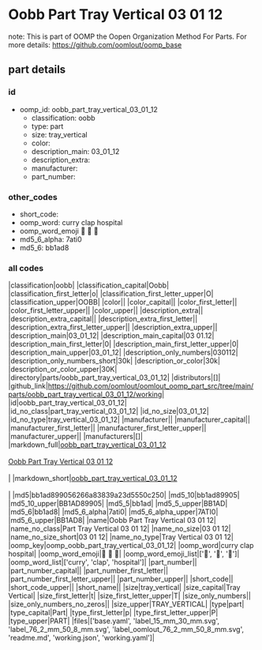# Oobb Part Tray Vertical 03 01 12  

note: This is part of OOMP the Oopen Organization Method For Parts. For more details: https://github.com/oomlout/oomp_base

##  part details





### id
* oomp_id: oobb_part_tray_vertical_03_01_12
  * classification: oobb
  * type: part
  * size: tray_vertical
  * color: 
  * description_main: 03_01_12
  * description_extra: 
  * manufacturer: 
  * part_number: 

### other_codes
* short_code: 
* oomp_word: curry clap hospital
* oomp_word_emoji :curry: :clap: :hospital:
* md5_6_alpha: 7ati0
* md5_6: bb1ad8

### all codes 
|classification|oobb|
|classification_capital|Oobb|
|classification_first_letter|o|
|classification_first_letter_upper|O|
|classification_upper|OOBB|
|color||
|color_capital||
|color_first_letter||
|color_first_letter_upper||
|color_upper||
|description_extra||
|description_extra_capital||
|description_extra_first_letter||
|description_extra_first_letter_upper||
|description_extra_upper||
|description_main|03_01_12|
|description_main_capital|03 01.12|
|description_main_first_letter|0|
|description_main_first_letter_upper|0|
|description_main_upper|03_01_12|
|description_only_numbers|030112|
|description_only_numbers_short|30k|
|description_or_color|30k|
|description_or_color_upper|30K|
|directory|parts/oobb_part_tray_vertical_03_01_12|
|distributors|[]|
|github_link|https://github.com/oomlout/oomlout_oomp_part_src/tree/main/parts/oobb_part_tray_vertical_03_01_12/working|
|id|oobb_part_tray_vertical_03_01_12|
|id_no_class|part_tray_vertical_03_01_12|
|id_no_size|03_01_12|
|id_no_type|tray_vertical_03_01_12|
|manufacturer||
|manufacturer_capital||
|manufacturer_first_letter||
|manufacturer_first_letter_upper||
|manufacturer_upper||
|manufacturers|[]|
|markdown_full|[oobb_part_tray_vertical_03_01_12](https://github.com/oomlout/oomlout_oomp_part_src/tree/main/parts/oobb_part_tray_vertical_03_01_12/working)<br>[](https://github.com/oomlout/oomlout_oomp_part_src/tree/main/parts/oobb_part_tray_vertical_03_01_12/working)<br>[Oobb Part Tray Vertical 03 01 12](https://github.com/oomlout/oomlout_oomp_part_src/tree/main/parts/oobb_part_tray_vertical_03_01_12/working)<br><br>|
|markdown_short|[oobb_part_tray_vertical_03_01_12](https://github.com/oomlout/oomlout_oomp_part_src/tree/main/parts/oobb_part_tray_vertical_03_01_12/working)<br><br>|
|md5|bb1ad899056266a83839a23d5550c250|
|md5_10|bb1ad89905|
|md5_10_upper|BB1AD89905|
|md5_5|bb1ad|
|md5_5_upper|BB1AD|
|md5_6|bb1ad8|
|md5_6_alpha|7ati0|
|md5_6_alpha_upper|7ATI0|
|md5_6_upper|BB1AD8|
|name|Oobb Part Tray Vertical 03 01 12|
|name_no_class|Part Tray Vertical 03 01 12|
|name_no_size|03 01 12|
|name_no_size_short|03 01 12|
|name_no_type|Tray Vertical 03 01 12|
|oomp_key|oomp_oobb_part_tray_vertical_03_01_12|
|oomp_word|curry clap hospital|
|oomp_word_emoji|:curry: :clap: :hospital:|
|oomp_word_emoji_list|[':curry:', ':clap:', ':hospital:']|
|oomp_word_list|['curry', 'clap', 'hospital']|
|part_number||
|part_number_capital||
|part_number_first_letter||
|part_number_first_letter_upper||
|part_number_upper||
|short_code||
|short_code_upper||
|short_name||
|size|tray_vertical|
|size_capital|Tray Vertical|
|size_first_letter|t|
|size_first_letter_upper|T|
|size_only_numbers||
|size_only_numbers_no_zeros||
|size_upper|TRAY_VERTICAL|
|type|part|
|type_capital|Part|
|type_first_letter|p|
|type_first_letter_upper|P|
|type_upper|PART|
|files|['base.yaml', 'label_15_mm_30_mm.svg', 'label_76_2_mm_50_8_mm.svg', 'label_oomlout_76_2_mm_50_8_mm.svg', 'readme.md', 'working.json', 'working.yaml']|
